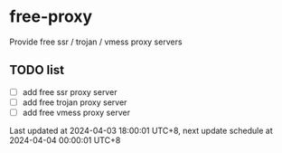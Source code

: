 
# free-proxy
Provide free ssr / trojan / vmess proxy servers


## TODO list
- [ ] add free ssr proxy server
- [ ] add free trojan proxy server
- [ ] add free vmess proxy server

Last updated at 2024-04-03 18:00:01 UTC+8, next update schedule at 2024-04-04 00:00:01 UTC+8

